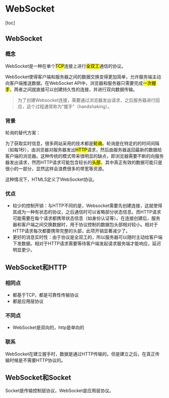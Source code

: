 # WebSocket

[toc]

## WebSocket

### 概念

WebSocket是一种在单个<mark>TCP</mark>连接上进行<mark>全双工</mark>通信的协议。

WebSocket使得客户端和服务器之间的数据交换变得更加简单，允许服务端主动向客户端推送数据。在WebSocket API中，浏览器和服务器只需要完成<mark>一次握手</mark>，两者之间就直接可以创建持久性的连接，并进行双向数据传输。

>   为了创建Websocket连接，需要通过浏览器发出请求，之后服务器进行回应，这个过程通常称为“握手”（handshaking）。

### 背景

轮询的替代方案：

为了获取实时信息，很多网站采用的技术都是<mark>轮询</mark>。轮询是在特定的的时间间隔（如每1秒），由浏览器对服务器发出<mark>HTTP</mark>请求，然后由服务器返回最新的数据给客户端的浏览器。这种传统的模式带来很明显的缺点，即浏览器需要不断的向服务器发出请求，然而HTTP请求可能包含较长的<mark>头部</mark>，其中真正有效的数据可能只是很小的一部分，显然这样会浪费很多的带宽等资源。 

这种情况下，HTML5定义了WebSocket协议。

### 优点

-   较少的控制开销：与HTTP不同的是，Websocket需要先创建连接，这就使得其成为一种有状态的协议，之后通信时可以省略部分状态信息。而HTTP请求可能需要在每个请求都携带状态信息（如身份认证等）。在连接创建后，服务器和客户端之间交换数据时，用于协议控制的数据包头部相对较小。相对于HTTP请求每次都要携带完整的头部，此项开销显著减少了。
-   更好的消息实时性：由于协议是全双工的，所以服务器可以随时主动给客户端下发数据。相对于HTTP请求需要等待客户端发起请求服务端才能响应，延迟明显更少。

## WebSocket和HTTP

### 相同点

-   都基于TCP，都是可靠性传输协议
-   都是应用层协议

### 不同点

-   WebSocket是双向的，http是单向的

### 联系

WebSocket在建立握手时，数据是通过HTTP传输的。但是建立之后，在真正传输时候是不需要HTTP协议的。



## WebSocket和Socket

Socket是传输控制层协议，WebSocket是应用层协议。

